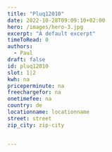 ```yaml
---
title: "Pluq12010"
date: 2022-10-28T09:09:10+02:00
hero: /images/hero-3.jpg
excerpt: "A default excerpt"
timeToRead: 0
authors:
  - Paul
draft: false
id: pluq12010
slot: 1|2
kwh: na
priceperminute: na
freechargefor: na
onetimefee: na
country: de
locationname: locationname
street: street
zip_city: zip-city


---
```

